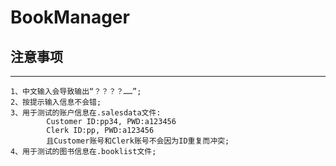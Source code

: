 # BookManager
## 注意事项
------
    1、中文输入会导致输出“？？？？……”;  
    2、按提示输入信息不会错;  
    3、用于测试的账户信息在.salesdata文件:  
            Customer ID:pp34, PWD:a123456  
            Clerk ID:pp, PWD:a123456  
            且Customer账号和Clerk账号不会因为ID重复而冲突;   
    4、用于测试的图书信息在.booklist文件;   
